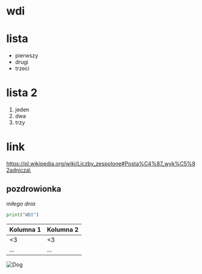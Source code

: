 # wdi

# lista
* pierwszy
* drugi
* trzeci 

# lista 2
1. jeden
2. dwa
3. trzy

# link
https://pl.wikipedia.org/wiki/Liczby_zespolone#Posta%C4%87_wyk%C5%82adnicza\

## pozdrowionka
*miłego dnia*

```python
print("WDI")
```

Kolumna 1| Kolumna 2
------------ | -------------
<3 | <3
... | ...

![Dog](https://as2.ftcdn.net/v2/jpg/03/49/41/27/500_F_349412711_MO2p7B9oQb6Kh9pbCExAWuE8nR77120E.jpg)